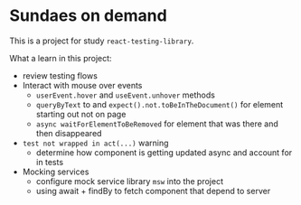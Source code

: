 # Sundaes on demand

This is a project for study `react-testing-library`.

What a learn in this project:

- review testing flows
- Interact with mouse over events
  - `userEvent.hover` and `useEvent.unhover` methods
  - `queryByText` to and `expect().not.toBeInTheDocument()` for element starting out not on page
  - `async waitForElementToBeRemoved` for element that was there and then disappeared
- `test not wrapped in act(...)` warning
  - determine how component is getting updated async and account for in tests
- Mocking services
  - configure mock service library `msw` into the project
  - using await + findBy to fetch component that depend to server

